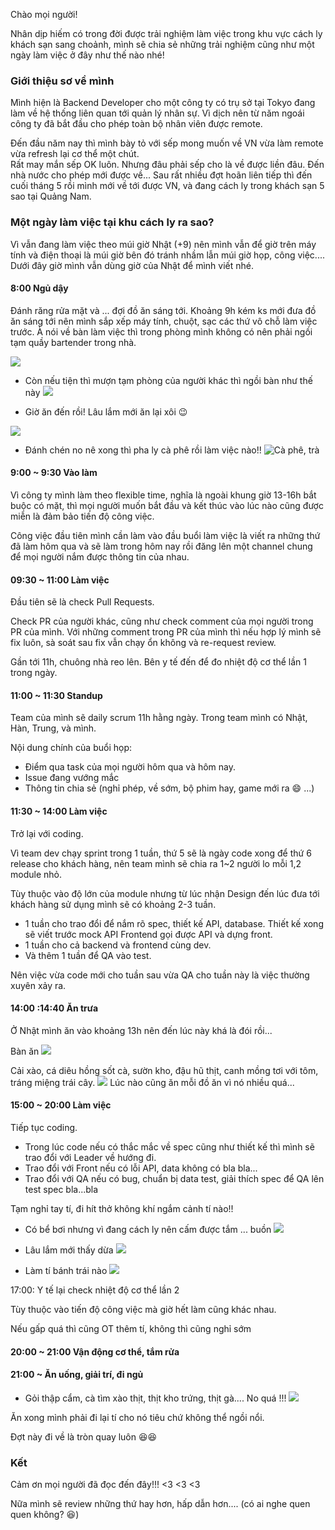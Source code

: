 Chào mọi người!

Nhân dịp hiếm có trong đời được trải nghiệm làm việc trong khu vực cách ly khách sạn sang choảnh, mình sẽ chia sẻ những trải nghiệm cũng như một ngày làm việc ở đây như thế nào nhé! 

### Giới thiệu sơ về mình
Mình hiện là Backend Developer cho một công ty có trụ sở tại Tokyo đang làm về hệ thống liên quan tới quản lý nhân sự.
Vì dịch nên từ năm ngoái công ty đã bắt đầu cho phép toàn bộ nhân viên được remote. 

Đến đầu năm nay thì mình bày tỏ với sếp mong muốn về VN vừa làm remote vừa refresh lại cơ thể một chút.  
Rất may mắn sếp OK luôn. Nhưng đâu phải sếp cho là về được liền đâu. Đến nhà nước cho phép mới được về...
Sau rất nhiều đợt hoãn liên tiếp thì đến cuối tháng 5 rồi mình mới về tới
 được VN, và đang cách ly trong khách sạn 5 sao tại Quảng Nam. 

### Một ngày làm việc tại khu cách ly ra sao?
Vì vẫn đang làm việc theo múi giờ Nhật (+9) nên mình vẫn để giờ trên máy tính và điện thoại là múi giờ bên đó tránh nhầm lẫn múi giờ họp, công việc.... Dưới đây giờ mình vẫn dùng giờ của Nhật để mình viết nhé.

#### 8:00 Ngủ dậy
Đánh răng rửa mặt và ... đợi đồ ăn sáng tới.
Khoảng 9h kém ks mới đưa đồ ăn sáng tới nên mình sắp xếp máy tính, chuột, sạc các thứ vô chỗ làm việc trước.
À nói về bàn làm việc thì trong phòng mình không có nên phải ngồi tạm quầy bartender trong nhà.  

![](https://images.viblo.asia/0ab3be75-5be7-410d-959c-f1a1a665191d.jpeg)

- Còn nếu tiện thì mượn tạm phòng của người khác thì ngồi bàn như thế này
 ![](https://images.viblo.asia/183d04e2-e938-4116-bd83-30b3b06fe11c.jpeg)

- Giờ ăn đến rồi! Lâu lắm mới ăn lại xôi :wink:

![](https://images.viblo.asia/d8ef37f9-cc6f-4bd2-8ecd-1cfeade50160.jpeg)

-  Đánh chén no nê xong thì pha ly cà phê rồi làm việc nào!! 
![Cà phê, trà](https://images.viblo.asia/80990a7c-f1ec-4e05-ab7e-7d324096b616.jpeg)


#### 9:00 ~ 9:30 Vào làm
Vì công ty mình làm theo flexible time, nghĩa là ngoài khung giờ 13-16h bắt buộc có mặt, thì mọi người muốn bắt đầu và kết thúc vào lúc nào cũng được miễn là đảm bảo tiến độ công việc.

Công việc đầu tiên mình cần làm vào đầu buổi làm việc là viết ra những thứ đã làm hôm qua và sẽ làm trong hôm nay rồi đăng lên một channel chung để mọi người nắm được thông tin của nhau.

####  09:30 ~ 11:00 Làm việc
Đầu tiên sẽ là check Pull Requests.

Check PR của người khác, cũng như check comment của mọi người trong PR của mình. 
Với những comment trong PR của mình thì nếu hợp lý mình sẽ fix luôn, sà soát sau fix vẫn chạy ổn không và re-request review.

Gần tới 11h, chuông nhà reo lên. Bên y tế đến để đo nhiệt độ cơ thể lần 1 trong ngày. 

#### 11:00 ~ 11:30 Standup
Team của mình sẽ daily scrum 11h hằng ngày.
Trong team mình có Nhật, Hàn, Trung, và mình. 

Nội dung chính của buổi họp:
- Điểm qua task của mọi người hôm qua và hôm nay.
- Issue đang vướng mắc
- Thông tin chia sẻ (nghỉ phép, về sớm, bộ phim hay, game mới ra :smile: ...) 

#### 11:30 ~ 14:00 Làm việc
Trở lại với coding.

Vì team dev chạy sprint trong 1 tuần, thứ 5 sẽ là ngày code xong để thứ 6 release cho khách hàng,
nên team  mình sẽ chia ra 1~2 người lo mỗi 1,2 module nhỏ. 

Tùy thuộc vào độ lớn của module nhưng từ lúc nhận Design đến lúc đưa tới khách hàng sử dụng mình sẽ có khoảng 2-3 tuần.
- 1 tuần cho trao đổi để nắm rõ spec, thiết kế API, database.
Thiết kế xong sẽ viết trước mock API Frontend gọi được API và dựng front.
- 1 tuần cho cả backend và frontend cùng dev. 
- Và thêm 1 tuần để QA vào test.

Nên việc vừa code mới cho tuần sau vừa QA cho tuần này là việc thường xuyên xảy ra.

#### 14:00 :14:40 Ăn trưa 
Ở Nhật mình ăn vào khoảng 13h nên đến lúc này khá là đói rồi...

Bàn ăn
![](https://images.viblo.asia/8e39f586-660f-4554-bcdf-98740f3d8723.jpeg)

Cải xào, cá diêu hồng sốt cà, sườn kho, đậu hũ thịt, canh mồng tơi với tôm, tráng miệng trái cây.
![](https://images.viblo.asia/26389e1f-d84d-47a5-b158-82fc330344ea.jpeg)
Lúc nào cũng ăn mỗi đồ ăn vì nó nhiều quá...

#### 15:00 ~ 20:00 Làm việc
Tiếp tục coding. 

- Trong lúc code nếu có thắc mắc về spec cũng như thiết kế thì mình sẽ trao đổi với Leader về hướng đi.
- Trao đổi với Front nếu có lỗi API, data không có bla bla...
- Trao đổi với QA nếu có bug, chuẩn bị data test, giải thích spec để QA lên test spec bla...bla

Tạm nghỉ tay tí, đi hít thở không khí ngắm cảnh tí nào!!
- Có bể bơi nhưng vì đang cách ly nên cấm được tắm ... buồn
![](https://images.viblo.asia/bef0b46e-deed-47aa-8462-f816f6dea940.jpeg)

- Lâu lắm mới thấy dừa
![](https://images.viblo.asia/53966c35-cdbf-40cd-aa08-db15d52bc153.jpeg)

- Làm tí bánh trái nào
![](https://images.viblo.asia/40801b1e-3eb0-4f12-a6c5-b174204463f0.jpeg)

17:00: Y tế lại check nhiệt độ cơ thể lần 2

Tùy thuộc vào tiến độ công việc mà giờ hết làm cũng khác nhau.

Nếu gấp quá thì cũng OT thêm tí, không thì cũng nghỉ sớm

#### 20:00 ~ 21:00 Vận động cơ thể, tắm rửa

#### 21:00 ~ Ăn uống, giải trí, đi ngủ
- Gỏi thập cẩm, cà tìm xào thịt, thịt kho trứng, thịt gà.... 
No quá !!!
![](https://images.viblo.asia/e0ea21b6-4c6c-4096-abc5-f80ecb30a476.jpeg)

Ăn xong mình phải đi lại tí cho nó tiêu chứ không thể ngồi nổi.

Đợt này đi về là tròn quay luôn :laughing::laughing:

### Kết
Cảm ơn mọi người đã đọc đến đây!!! <3 <3 <3

Nữa mình sẽ review những thứ hay hơn, hấp dẫn hơn.... (có ai nghe quen quen không? :satisfied:)